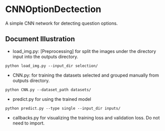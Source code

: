 # CNNOptionDectection
 A simple CNN network for detecting question options.

## Document Illustration
- load_img.py: [Preprocessing] for split the images under the directory input into the outputs directory.
```
python load_img.py --input_dir selection/
```
- CNN.py: for training the datasets selected and grouped manually from outputs directory.
```
python CNN.py --dataset_path datasets/
```
- predict.py for using the trained model
```
python predict.py --type single --input_dir inputs/
```
- callbacks.py for visualizing the training loss and validation loss. Do not need to import.
